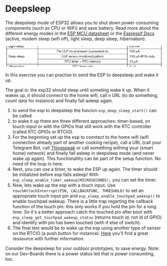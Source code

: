 # Deepsleep

The deepsleep mode of ESP32 allows you to shut down power consuming components (such as CPU or WiFi) and save battery. Read more about the different energy modes in the [ESP MCU datasheet](https://www.espressif.com/sites/default/files/documentation/esp32_datasheet_en.pdf) or the [Espressif Docs](https://docs.espressif.com/projects/esp-idf/en/latest/esp32/api-reference/system/sleep_modes.html) (active, modem sleep (wifi off), light sleep, deep sleep, hibernation).

![ESP Datasheet Deepsleep](misc/esp-datasheet-deepsleep.png)

In this exercise you can practise to send the ESP to deepsleep and wake it up.

The goal is: the esp32 should sleep until someting wake it up. When it wakes up, it should connect to the home wifi, call n URL (to do something, count data for instance) and finally fall asleep again.

1. to send the esp to deepsleep the funcion ``esp_deep_sleep_start()`` can be called
2. to wake it up there are three different approaches: timer-based, on touch-input or with the GPIOs that still work with the RTC controller (called RTC GPIOs or RTCIO).
3. For the beginning set up the esp to conntect to the home wifi (wifi connection already part of another cooking recipe), call a URL (call your Telegram Bot, call [Thingspeak](http://thingspeak.com) or call something withing your (smart home) network) and finally fall asleep in deepsleep mode (and never wake up again). This functionallity can be part of the setup function. No need of the loop in here.
4. Next, you can use a timer, to wake the ESP up again. The timer should be initialized before esp falls asleep! With ``esp_sleep_enable_timer_wakeup(MICROSECONDS);`` you can set the timer.
5. Now, lets wake up the esp with a touch input. Use ``touchAttachInterrupt(PIN, CALLBACKFUNC, THRESHOLD)`` to set an appropriate touch input pin and ``esp_sleep_enable_touchpad_wakeup()`` to enable touchpad wakeup. There is a little trap regarting the callback function of the touch pin: this only works if you hold the pin for a long time. So it's a better approach catch the touched pin after boot with ``esp_sleep_get_touchpad_wakeup_status`` (returns touch id, not id of GPIO) and identify with pin has been touched (with if else of switch).
6. The final test would be to wake up the esp using another type of sensor on the RTCIO (a push button for instance). [Here](https://randomnerdtutorials.com/esp32-deep-sleep-arduino-ide-wake-up-sources/) you'll find a great ressource with further information.

Consider the deepsleep for your outdoor prototypes, to save energy. Note: on our Dev-Boards there is a power status led that is power consumting, too.